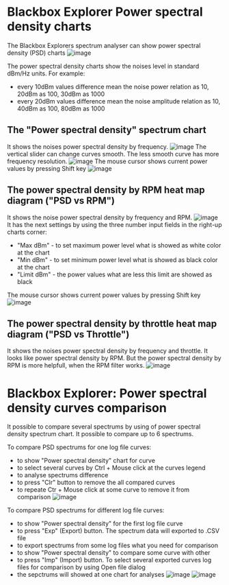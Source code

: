# Blackbox Explorer Power spectral density charts

The Blackbox Explorers spectrum analyser can show power spectral density (PSD) charts
![image](/img/blackbox/psd_1.jpg)

The power spectral density charts show the noises level in standard dBm/Hz units.
For example: 
- every 10dBm values difference mean the noise power relation as 10, 20dBm as 100, 30dBm as 1000
- every 20dBm values difference mean the noise amplitude relation as 10, 40dBm as 100, 80dBm as 1000

## The "Power spectral density" spectrum chart

It shows the noises power spectral density by frequency.
![image](/img/blackbox/psd_2.jpg)
The vertical slider can change curves smooth. The less smooth curve has more frequency resolution.
![image](/img/blackbox/psd_3.jpg)
The mouse cursor shows current power values by pressing Shift key 
![image](/img/blackbox/psd_4.jpg)

## The power spectral density by RPM heat map diagram ("PSD vs RPM")

It shows the noise power spectral density by frequency and RPM.
![image](/img/blackbox/psd_5.jpg)
It has the next settings by using the three number input fields in the right-up charts corner:
- "Max dBm" - to set maximum power level what is showed as white color at the chart
- "Min dBm" - to set minimum power level what is showed as black color at the chart
- "Limit dBm" - the power values what are less this limit are showed as black

The mouse cursor shows current power values by pressing Shift key 
![image](/img/blackbox/psd_6.jpg)

## The power spectral density by throttle heat map diagram  ("PSD vs Throttle")

It shows the noises power spectral density by frequency and throttle.
It looks like power spectral density by RPM. 
But the power spectral density by RPM is more helpfull, when the RPM filter works.
![image](/img/blackbox/psd_7.jpg)


# <a name="spectrum_comparison">Blackbox Explorer: Power spectral density curves comparison</a>

It possible to compare several spectrums by using of power spectral density spectrum chart.
It possible to compare up to 6 spectrums.

To compare PSD spectrums for one log file curves:
- to show "Power spectral density" chart for curve
- to select several curves by Ctrl + Mouse click at the curves legend
- to analyse spectrums difference
- to press "Clr" button to remove the all compared curves
- to repeate Ctr + Mouse click at some curve to remove it from comparison
![image](/img/blackbox/psd_8.jpg)

To compare PSD spectrums for different log file curves:
- to show "Power spectral density" for the first log file curve
- to press "Exp" (Export) button. The spectrum data will exported to .CSV file
- to export spectrums from some log files what you need for comparison 
- to show "Power spectral density" to compare some curve with other
- to press "Imp" (Import) button. To select several exported curves log files for comparison by using Open file dialog
- the sepctrums will showed at one chart for analyses
![image](/img/blackbox/psd_9.jpg)
![image](/img/blackbox/psd_10.jpg)








